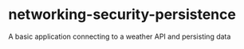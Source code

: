 # networking-security-persistence
A basic application connecting to a weather API and persisting data
